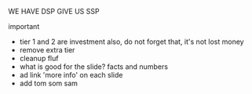 




WE HAVE DSP GIVE US SSP

important
- tier 1 and 2 are investment also, do not forget that, it's not lost money
- remove extra tier
- cleanup fluf
- what is good for the slide? facts and numbers
- ad link 'more info' on each slide
- add tom som sam